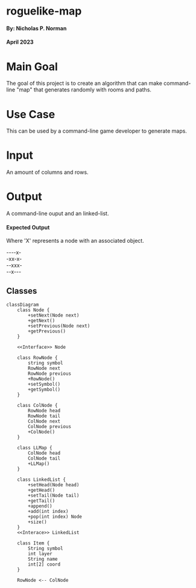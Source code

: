 # roguelike-map

#### By: Nicholas P. Norman
#### April 2023

# Main Goal

The goal of this project is to create an algorithm that can make command-line "map" that generates randomly with rooms and paths.

# Use Case

This can be used by a command-line game developer to generate maps.

# Input

An amount of columns and rows.

# Output

A command-line ouput and an linked-list.

#### Expected Output

Where 'X' represents a node with an associated object.

----x- <br>
-xx-x- <br>
--xxx- <br>
--x--- <br>

## Classes

```mermaid
classDiagram
    class Node {
        +setNext(Node next)
        +getNext()
        +setPrevious(Node next)
        +getPrevious()
    }

    <<Interface>> Node

    class RowNode {
        string symbol
        RowNode next
        RowNode previous
        +RowNode()
        +setSymbol()
        +getSymbol()
    }

    class ColNode {
        RowNode head
        RowNode tail
        ColNode next
        ColNode previous
        +ColNode()
    }

    class LLMap {
        ColNode head
        ColNode tail
        +LLMap()
    }

    class LinkedList {
        +setHead(Node head)
        +getHead()
        +setTail(Node tail)
        +getTail()
        +append()
        +add(int index)
        +pop(int index) Node
        +size()
    }
    <<Interace>> LinkedList

    class Item {
        String symbol
        int layer
        String name
        int[2] coord
    }

    RowNode <-- ColNode
```
